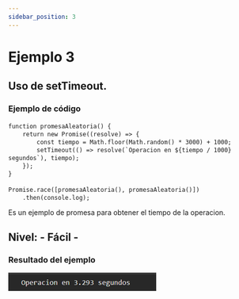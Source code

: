 ```yaml
---
sidebar_position: 3
---
```


# Ejemplo 3

## Uso de setTimeout.

### Ejemplo de código

```
function promesaAleatoria() {
    return new Promise((resolve) => {
        const tiempo = Math.floor(Math.random() * 3000) + 1000; 
        setTimeout(() => resolve(`Operacion en ${tiempo / 1000} segundos`), tiempo);
    });
}

Promise.race([promesaAleatoria(), promesaAleatoria()])
    .then(console.log);
```

Es un ejemplo de promesa para obtener el tiempo de la operacion.

## Nivel: - Fácil -

### Resultado del ejemplo
![Texto alternativo](img/ej3.png)